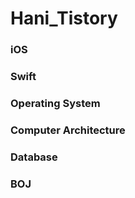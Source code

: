 # Hani_Tistory

### iOS

### Swift

### Operating System

### Computer Architecture

### Database

### BOJ
